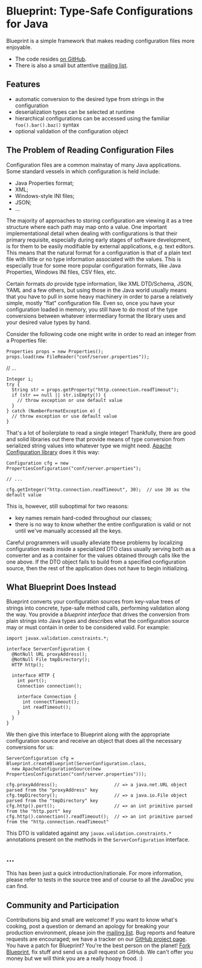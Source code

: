 Blueprint: Type-Safe Configurations for Java
=

Blueprint is a simple framework that makes reading configuration files more enjoyable.

- The code resides [on GitHub](https://github.com/wayward/Blueprint).
- There is also a small but attentive [mailing list](http://groups.google.com/group/blueprint-configuration).

Features
-
- automatic conversion to the desired type from strings in the configuration
- deserialization types can be selected at runtime
- hierarchical configurations can be accessed using the familiar
`foo().bar().baz()` syntax
- optional validation of the configuration object

The Problem of Reading Configuration Files
-

Configuration files are a common mainstay of many Java applications.
Some standard vessels in which configuration is held include:

- Java Properties format;
- XML;
- Windows-style INI files;
- JSON;
- &hellip;

The majority of approaches to storing configuration are viewing it as a tree structure
where each path may map onto a value.  One important implementational detail when dealing
with configurations is that their primary requisite, especially during early stages of
software development, is for them to be easily modifiable by external applications, e.g. text
editors. This means that the natural format for a configuration is that of a plain text file
with little or no type information associated with the values.  This is especially true
for some more popular configuration formats, like Java Properties, Windows INI files,
CSV files, etc.

Certain formats _do_ provide type information, like XML DTD/Schema, JSON, YAML and a few
others, but using those in the Java world usually means that you have to pull in some heavy
machinery in order to parse a relatively simple, mostly "flat" configuration file.  Even so, once
you have your configuration loaded in memory, you still have to do most of the type conversions
between whatever intermediary format the library uses and your desired value types by hand.

Consider the following code one might write in order to read an integer from a Properties file:

    Properties props = new Properties();
    props.load(new FileReader("conf/server.properties"));

// ...

    Integer i;
    try {
      String str = props.getProperty("http.connection.readTimeout");
      if (str == null || str.isEmpty()) {
        // throw exception or use default value
      }
    } catch (NumberFormatException e) {
      // throw exception or use default value
    }

That's a lot of boilerplate to read a single integer!  Thankfully, there are good and solid libraries out there
that provide means of type conversion from serialized string values into whatever type we might need.
[Apache Configuration library](http://commons.apache.org/configuration/) does it this way:

    Configuration cfg = new PropertiesConfiguration("conf/server.properties");
    
    // ...
    
    cfg.getInteger("http.connection.readTimeout", 30);  // use 30 as the default value

This is, however, still suboptimal for two reasons:

- key names remain hard-coded throughout our classes;
- there is no way to know whether the entire configuration is valid or not until we've manually accessed all the keys.

Careful programmers will usually alleviate these problems by localizing configuration reads inside a
specialized DTO class usually serving both as a converter and as a container for the values obtained
through calls like the one above.  If the DTO object fails to build from a specified configuration
source, then the rest of the application does not have to begin initializing.

What Blueprint Does Instead
-

Blueprint converts your configuration sources from key-value trees of strings into concrete, type-safe
method calls, performing validation along the way.  You provide a _blueprint interface_ that drives the
conversion from plain strings into Java types and describes what the configuration source may or must
contain in order to be considered valid.  For example:

    import javax.validation.constraints.*;

    interface ServerConfiguration {
      @NotNull URL proxyAddress();
      @NotNull File tmpDirectory();
      HTTP http();

      interface HTTP {
        int port();
        Connection connection();

        interface Connection {
          int connectTimeout();
          int readTimeout();
        }
      }
    }

We then give this interface to Blueprint along with the appropriate configuration source and receive an
object that does all the necessary conversions for us:

    ServerConfiguration cfg = Blueprint.createBlueprint(ServerConfiguration.class,
      new ApacheConfigurationSource(new PropertiesConfiguration("conf/server.properties")));

    cfg.proxyAddress();                     // => a java.net.URL object parsed from the "proxyAddress" key
    cfg.tmpDirectory();                     // => a java.io.File object parsed from the "tmpDirectory" key
    cfg.http().port();                      // => an int primitive parsed from the "http.port" key
    cfg.http().connection().readTimeout();  // => an int primitive parsed from the "http.connection.readTimeout"

This DTO is validated against any `javax.validation.constraints.*` annotations present on the methods
in the `ServerConfiguration` interface.

...
-
This has been just a quick introduction/rationale.  For more information, please refer to tests in the
source tree and of course to all the JavaDoc you can find.

Community and Participation
-
Contributions big and small are welcome!  If you want to know what's cooking, post a question or demand an
apology for breaking your production environment, please join the
[mailing list](http://groups.google.com/group/blueprint-configuration).  Bug reports and feature requests
are encouraged; we have a tracker on our [GitHub project page](https://github.com/wayward/Blueprint).
You have a patch for Blueprint?  You're the best person on the planet!
[Fork Blueprint](https://github.com/wayward/Blueprint/fork), fix stuff and send us a pull request on GitHub.
We can't offer you money but we will think you are a really hoopy frood. :)
